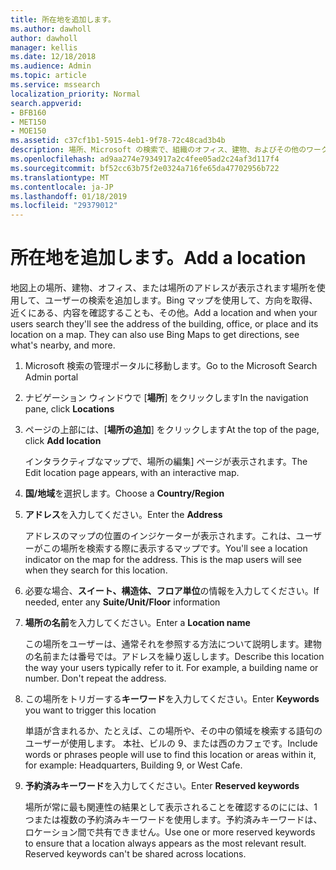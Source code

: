 ```yaml
---
title: 所在地を追加します。
ms.author: dawholl
author: dawholl
manager: kellis
ms.date: 12/18/2018
ms.audience: Admin
ms.topic: article
ms.service: mssearch
localization_priority: Normal
search.appverid:
- BFB160
- MET150
- MOE150
ms.assetid: c37cf1b1-5915-4eb1-9f78-72c48cad3b4b
description: 場所、Microsoft の検索で、組織のオフィス、建物、およびその他のワークスペースが表示されますので、作業の結果を追加します。
ms.openlocfilehash: ad9aa274e7934917a2c4fee05ad2c24af3d117f4
ms.sourcegitcommit: bf52cc63b75f2e0324a716fe65da47702956b722
ms.translationtype: MT
ms.contentlocale: ja-JP
ms.lasthandoff: 01/18/2019
ms.locfileid: "29379012"
---
```

# <a name="add-a-location"></a><span data-ttu-id="a6671-103">所在地を追加します。</span><span class="sxs-lookup"><span data-stu-id="a6671-103">Add a location</span></span>

<span data-ttu-id="a6671-p101">地図上の場所、建物、オフィス、または場所のアドレスが表示されます場所を使用して、ユーザーの検索を追加します。Bing マップを使用して、方向を取得、近くにある、内容を確認することも、その他。</span><span class="sxs-lookup"><span data-stu-id="a6671-p101">Add a location and when your users search they'll see the address of the building, office, or place and its location on a map. They can also use Bing Maps to get directions, see what's nearby, and more.</span></span>
  
1. <span data-ttu-id="a6671-106">Microsoft 検索の管理ポータルに移動します。</span><span class="sxs-lookup"><span data-stu-id="a6671-106">Go to the Microsoft Search Admin portal</span></span>
    
2. <span data-ttu-id="a6671-107">ナビゲーション ウィンドウで [**場所**] をクリックします</span><span class="sxs-lookup"><span data-stu-id="a6671-107">In the navigation pane, click **Locations**</span></span>
    
3. <span data-ttu-id="a6671-108">ページの上部には、[**場所の追加**] をクリックします</span><span class="sxs-lookup"><span data-stu-id="a6671-108">At the top of the page, click **Add location**</span></span>
    
    <span data-ttu-id="a6671-109">インタラクティブなマップで、場所の編集] ページが表示されます。</span><span class="sxs-lookup"><span data-stu-id="a6671-109">The Edit location page appears, with an interactive map.</span></span>
    
4. <span data-ttu-id="a6671-110">**国/地域**を選択します。</span><span class="sxs-lookup"><span data-stu-id="a6671-110">Choose a **Country/Region**</span></span>
    
5. <span data-ttu-id="a6671-111">**アドレス**を入力してください。</span><span class="sxs-lookup"><span data-stu-id="a6671-111">Enter the **Address**</span></span>
    
    <span data-ttu-id="a6671-p102">アドレスのマップの位置のインジケーターが表示されます。これは、ユーザーがこの場所を検索する際に表示するマップです。</span><span class="sxs-lookup"><span data-stu-id="a6671-p102">You'll see a location indicator on the map for the address. This is the map users will see when they search for this location.</span></span>
    
6. <span data-ttu-id="a6671-114">必要な場合、**スイート、構造体、フロア単位**の情報を入力してください。</span><span class="sxs-lookup"><span data-stu-id="a6671-114">If needed, enter any **Suite/Unit/Floor** information</span></span> 
    
7. <span data-ttu-id="a6671-115">**場所の名前**を入力してください。</span><span class="sxs-lookup"><span data-stu-id="a6671-115">Enter a **Location name**</span></span>
    
    <span data-ttu-id="a6671-p103">この場所をユーザーは、通常それを参照する方法について説明します。建物の名前または番号では。アドレスを繰り返しします。</span><span class="sxs-lookup"><span data-stu-id="a6671-p103">Describe this location the way your users typically refer to it. For example, a building name or number. Don't repeat the address.</span></span>
    
8. <span data-ttu-id="a6671-119">この場所をトリガーする**キーワード**を入力してください。</span><span class="sxs-lookup"><span data-stu-id="a6671-119">Enter **Keywords** you want to trigger this location</span></span> 
    
    <span data-ttu-id="a6671-120">単語が含まれるか、たとえば、この場所や、その中の領域を検索する語句のユーザーが使用します。 本社、ビルの 9、または西のカフェです。</span><span class="sxs-lookup"><span data-stu-id="a6671-120">Include words or phrases people will use to find this location or areas within it, for example: Headquarters, Building 9, or West Cafe.</span></span>
    
9. <span data-ttu-id="a6671-121">**予約済みキーワード**を入力してください。</span><span class="sxs-lookup"><span data-stu-id="a6671-121">Enter **Reserved keywords**</span></span>
    
    <span data-ttu-id="a6671-p104">場所が常に最も関連性の結果として表示されることを確認するのにには、1 つまたは複数の予約済みキーワードを使用します。予約済みキーワードは、ロケーション間で共有できません。</span><span class="sxs-lookup"><span data-stu-id="a6671-p104">Use one or more reserved keywords to ensure that a location always appears as the most relevant result. Reserved keywords can't be shared across locations.</span></span>

  


